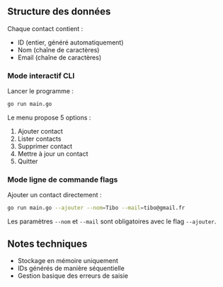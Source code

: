 ## Structure des données

Chaque contact contient :
- ID (entier, généré automatiquement)
- Nom (chaîne de caractères)
- Email (chaîne de caractères)

### Mode interactif CLI

Lancer le programme :
```bash
go run main.go
```

Le menu propose 5 options :
1. Ajouter contact
2. Lister contacts
3. Supprimer contact
4. Mettre à jour un contact
5. Quitter

### Mode ligne de commande flags

Ajouter un contact directement :
```bash
go run main.go --ajouter --nom=Tibo --mail=tibo@gmail.fr
```

Les paramètres `--nom` et `--mail` sont obligatoires avec le flag `--ajouter`.

## Notes techniques

- Stockage en mémoire uniquement
- IDs générés de manière séquentielle
- Gestion basique des erreurs de saisie